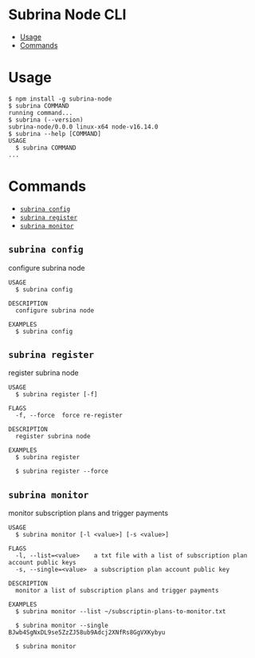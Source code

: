 # Subrina Node CLI

<!-- toc -->
* [Usage](#usage)
* [Commands](#commands)
<!-- tocstop -->
# Usage
<!-- usage -->
```sh-session
$ npm install -g subrina-node
$ subrina COMMAND
running command...
$ subrina (--version)
subrina-node/0.0.0 linux-x64 node-v16.14.0
$ subrina --help [COMMAND]
USAGE
  $ subrina COMMAND
...
```
<!-- usagestop -->
# Commands
<!-- commands -->
* [`subrina config`](#subrina-config)
* [`subrina register`](#subrina-register)
* [`subrina monitor`](#subrina-monitor)

## `subrina config`

configure subrina node

```
USAGE
  $ subrina config

DESCRIPTION
  configure subrina node

EXAMPLES
  $ subrina config
```

## `subrina register`

register subrina node

```
USAGE
  $ subrina register [-f]

FLAGS
  -f, --force  force re-register

DESCRIPTION
  register subrina node

EXAMPLES
  $ subrina register

  $ subrina register --force
```

## `subrina monitor`

monitor subscription plans and trigger payments

```
USAGE
  $ subrina monitor [-l <value>] [-s <value>]

FLAGS
  -l, --list=<value>    a txt file with a list of subscription plan account public keys
  -s, --single=<value>  a subscription plan account public key

DESCRIPTION
  monitor a list of subscription plans and trigger payments

EXAMPLES
  $ subrina monitor --list ~/subscriptin-plans-to-monitor.txt

  $ subrina monitor --single BJwb4SgNxDL9se5ZzZJ58ub9Adcj2XNfRs8GgVXKybyu

  $ subrina monitor
```

<!-- commandsstop -->